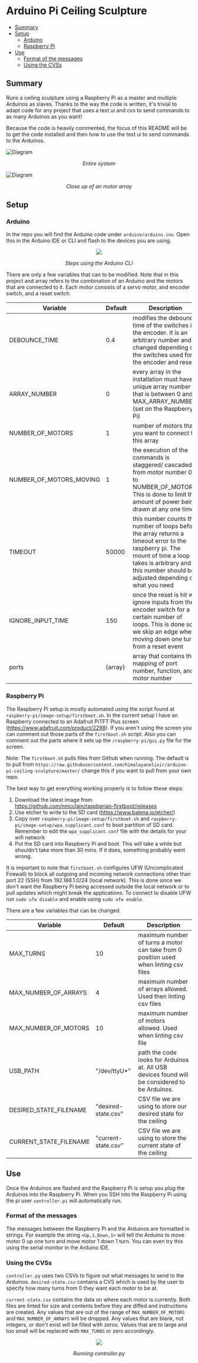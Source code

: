 # Arduino Pi Ceiling Sculpture
<!-- vscode-markdown-toc -->
* [Summary](#Summary)
* [Setup](#Setup)
	* [Arduino](#Arduino)
	* [Raspberry Pi](#RaspberryPi)
* [Use](#Use)
	* [Format of the messages](#Formatofthemessages)
	* [Using the CVSs](#UsingtheCVSs)

<!-- vscode-markdown-toc-config
	numbering=false
	autoSave=true
	/vscode-markdown-toc-config -->
<!-- /vscode-markdown-toc -->

## <a name='Summary'></a>Summary

Runs a ceiling sculpture using a Raspberry Pi as a master and multiple Arduinos as slaves. Thanks to the way the code is written, it's trivial to adapt code for any project that uses a text ui and cvs to send commands to as many Arduinos as you want!

Because the code is heavily commented, the focus of this README will be to get the code installed and then how to use the text ui to send commands to the Arduinos.

![Diagram](https://raw.githubusercontent.com/himalayanelixir/arduino-pi-ceiling-sculpture/master/docs/arduino-pi-ceiling-sculpture-diagram.png)
<p align="center"><i>Entire system</i></p>

![Diagram](https://raw.githubusercontent.com/himalayanelixir/arduino-pi-ceiling-sculpture/master/docs/arduino-pi-ceiling-sculpture-diagram-close-up.png)
<p align="center"><i>Close up of an motor array</i></p>

## <a name='Setup'></a>Setup

### <a name='Arduino'></a>Arduino

In the repo you will find the Arduino code under ```arduino/arduino.ino```. Open this in the Arduino IDE or CLI and flash to the devices you are using.

<p align="center"><img src="https://raw.githubusercontent.com/himalayanelixir/arduino-pi-ceiling-sculpture/master/docs/arduino-upload.gif"></p>
<p align="center"><i>Steps using the Arduino CLI</i></p>

There are only a few variables that can to be modified. Note that in this project and array refers to the combination of an Arduino and the motors that are connected to it. Each motor consists of a servo motor, and encoder switch, and a reset switch.

| Variable                       | Default          | Description                                                                                                                                                                          |
|--------------------------------|------------------|--------------------------------------------------------------------------------------------------------------------------------------------------------------------------------------|
| DEBOUNCE_TIME                  | 0.4              | modifies the debounce time of the switches in the encoder. It is an arbitrary number and changed depending on the switches used for the encoder and reset                        |
| ARRAY_NUMBER                   | 0                | every array in the installation must have a unique array number that is between 0 and MAX_ARRAY_NUMBER (set on the Raspberry Pi)                                                     |
| NUMBER_OF_MOTORS               | 1                | number of motors that you want to connect to this array                                                                                                                              |
| NUMBER_OF_MOTORS_MOVING        | 1                | the execution of the commands is staggered/ cascaded from motor number 0 to NUMBER_OF_MOTORS. This is done to limit the amount of power being drawn at any one time|
| TIMEOUT                        | 50000            | this number counts the number of loops before the array returns a timeout error to the raspberry pi. The mount of time a loop takes is arbitrary and this number should be adjusted depending on what you need|
| IGNORE_INPUT_TIME              | 150              | once the reset is hit we ignore inputs from the encoder switch for a certain number of loops. This is done so we skip an edge when moving down one turn from a reset event          |
ports | {array}| array that contains the mapping of port number, function, and motor number

### <a name='RaspberryPi'></a>Raspberry Pi

The Raspberry Pi setup is mostly automated using the script found at ```raspberry-pi/image-setup/firstboot.sh```. In the current setup I have an Raspberry connected to an Adafruit PiTFT Plus screen (<https://www.adafruit.com/product/2298>). If you aren't using the screen you can comment out those parts of the ```firstboot.sh``` script.  Also you can comment out the parts where it sets up the ```/raspberry-pi/gui.py``` file for the screen.

Note: The ```firstboot.sh``` pulls files from Github when running. The default is to pull from ```https://raw.githubusercontent.com/himalayanelixir/arduino-pi-ceiling-sculpture/master/``` change this if you want to pull from your own repo.

The best way to get everything working properly is to follow these steps:
1. Download the latest image from <https://github.com/nmcclain/raspberian-firstboot/releases>
2. Use etcher to write to the SD card (<https://www.balena.io/etcher/>)
3. Copy over ```raspberry-pi/image-setup/firstboot.sh``` and ```raspberry-pi/image-setup/wpa_supplicant.conf``` to boot partition of SD card. Remember to edit the `wpa_supplicant.conf` file with the details for your wifi network
4. Put the SD card into Raspberry Pi and boot. This will take a while but shouldn't take more than 30 mins. If it does, something probably went wrong.

It is important to note that ```firstboot.sh``` configures UFW (Uncomplicated Firewall) to block all outgoing and incoming network connections other than port 22 (SSH) from 192.168.1.0/24 (local network). This is done since we don't want the Raspberry Pi being accessed outside the local network or to pull updates which might break the applications. To connect to disable UFW run ```sudo ufw disable``` and enable using ```sudo ufw enable```.

There are a few variables that can be changed.

| Variable               | Default             | Description                                                                                   |
|------------------------|---------------------|-----------------------------------------------------------------------------------------------|
| MAX_TURNS              | 10                  | maximum number of turns a motor can take from 0 position used when linting csv files          |
| MAX_NUMBER_OF_ARRAYS   | 4                   | maximum number of arrays allowed. Used then linting csv files                                 |
| MAX_NUMBER_OF_MOTORS   | 10                  | maximum number of motors allowed. Used when linting csv file                                  |
| USB_PATH               | "/dev/ttyU*"        | path the code looks for Arduinos at. All USB devices found will be considered to be Arduinos. |
| DESIRED_STATE_FILENAME | "desired-state.csv" | CSV file we are using to store our desired state for the ceiling                              |
| CURRENT_STATE_FILENAME | "current-state.csv" | CSV file we are using to store the current state of the ceiling                               |

## <a name='Use'></a>Use

Once the Arduinos are flashed and the Raspberry Pi is setup you plug the Arduinos into the Raspberry Pi. When you SSH into the Raspberry Pi using the pi user ```controller.pi``` will automatically run.

### <a name='Formatofthemessages'></a>Format of the messages

The messages between the Raspberry Pi and the Arduinos are formatted in strings. For example the string  ```<Up,1,Down,1>``` will tell the Arduino to move motor 0 up one turn and move motor 1 down 1 turn. You can even try this using the serial monitor in the Arduino IDE.

### <a name='UsingtheCVSs'></a>Using the CVSs

```controller.py``` uses two CSVs to figure out what messages to send to the Arduinos. ```desired-state.csv``` contains a CVS which is used by the user to specify how many turns from 0 they want each motor to be at.

```current-state.csv``` contains the data on where each motor is currently. Both files are linted for size and contents before they are diffed and instructions are created. Any values that are out of the range of ```MAX_NUMBER_OF_MOTORS``` and ```MAX_NUMBER_OF_ARRAYS``` will be dropped. Any values that are blank, not integers, or don't exist will be filled with zeros. Values that are to large and too small will be replaced with ```MAX_TURNS``` or zero accordingly.

<p align="center"><img src="https://raw.githubusercontent.com/himalayanelixir/arduino-pi-ceiling-sculpture/master/docs/pi-controller.gif"></p>
<p align="center"><i>Running controller.py</i></p>
